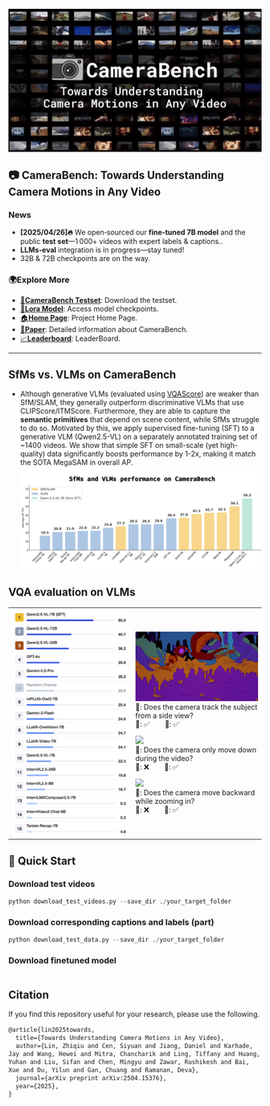 <p align="center">
  <img src="https://github.com/sy77777en/CameraBench/blob/main/images/CameraBench.png" width="600">
</p>

## 📷 **CameraBench: Towards Understanding Camera Motions in Any Video**  

### News
- **[2025/04/26]🔥** We open‑sourced our **fine‑tuned 7B model** and the public **test set**—1 000+ videos with expert labels & captions..
- **LLMs‑eval** integration is in progress—stay tuned!
- 32B & 72B checkpoints are on the way.

### 🌍Explore More
- [🤗**CameraBench Testset**](https://huggingface.co/datasets/syCen/CameraBench): Download the testset.
- [🚀**Lora Model**](): Access model checkpoints.
- [🏠**Home Page**](https://linzhiqiu.github.io/papers/camerabench/): Project Home Page.
- [📖**Paper**](https://arxiv.org/abs/2504.15376): Detailed information about CameraBench.
- [📈**Leaderboard**](): LeaderBoard.

---

## SfMs vs. VLMs on CameraBench
- Although generative VLMs (evaluated using [VQAScore](https://linzhiqiu.github.io/papers/vqascore/)) are weaker than SfM/SLAM, they generally outperform discriminative VLMs that use CLIPScore/ITMScore. Furthermore, they are able to capture the **semantic primitives** that depend on scene content, while SfMs struggle to do so. Motivated by this, we apply supervised fine-tuning (SFT) to a generative VLM (Qwen2.5-VL) on a separately annotated training set of ~1400 videos. We show that simple SFT on small-scale (yet high-quality) data significantly boosts performance by 1-2x, making it match the SOTA MegaSAM in overall AP.
![Demo GIF](./images/sfm_vs_vlm.jpg)

## VQA evaluation on VLMs

<table>
  <tr>
    <td>
    <div style="display: flex; flex-direction: column; gap: 1em;">
      <img src="./images/VQA-Leaderboard.png" width="440">
     </div>
    </td>
    <td>
      <div style="display: flex; flex-direction: column; gap: 1em;">
        <div>        
          <img src="./images/8-1.gif" width="405"><br>
          🤔: Does the camera track the subject from a side view? <br>
          🤖: ✅  &nbsp;&nbsp;&nbsp;&nbsp;&nbsp;&nbsp; 🙋: ✅
        </div>
        <div>
          <img src="./images/8-2.gif" width="405"><br>
          🤔: Does the camera only move down during the video? <br>
          🤖: ❌  &nbsp;&nbsp;&nbsp;&nbsp;&nbsp;&nbsp; 🙋: ✅
        </div>
        <div>
          <img src="./images/8-3.gif" width="405"><br>
          🤔: Does the camera move backward while zooming in? <br>
          🤖: ❌  &nbsp;&nbsp;&nbsp;&nbsp;&nbsp;&nbsp; 🙋: ✅
        </div>
      </div>
    </td>
  </tr>
</table>

## 🚀 Quick Start

### Download test videos
```python
python download_test_videos.py --save_dir ./your_target_folder
```

### Download corresponding captions and labels (part)
```python
python download_test_data.py --save_dir ./your_target_folder
```

### Download finetuned model
```python
```

## Citation

If you find this repository useful for your research, please use the following.
```
@article{lin2025towards,
  title={Towards Understanding Camera Motions in Any Video},
  author={Lin, Zhiqiu and Cen, Siyuan and Jiang, Daniel and Karhade, Jay and Wang, Hewei and Mitra, Chancharik and Ling, Tiffany and Huang, Yuhan and Liu, Sifan and Chen, Mingyu and Zawar, Rushikesh and Bai, Xue and Du, Yilun and Gan, Chuang and Ramanan, Deva},
  journal={arXiv preprint arXiv:2504.15376},
  year={2025},
}
```
